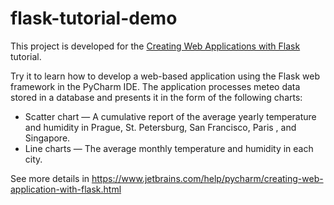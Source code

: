 # flask-tutorial-demo
<p>This project is developed for the <a href="https://www.jetbrains.com/help/pycharm/creating-web-application-with-flask.html">Creating Web Applications with Flask</a> tutorial.</p>
<p>Try it to learn how to develop a web-based application using the Flask web framework in the PyCharm IDE. The application processes meteo data stored in a database and presents 
it in the form of the following charts:
<ul>
    <li>Scatter chart — A cumulative report of the average yearly temperature and humidity in Prague, St. Petersburg, San Francisco, Paris , and Singapore.</li>
    <li>Line charts — The average monthly temperature and humidity in each city.</li>
</ul>
See more details in <a href="https://www.jetbrains.com/help/pycharm/creating-web-application-with-flask.html">https://www.jetbrains.com/help/pycharm/creating-web-application-with-flask.html</a>
    
